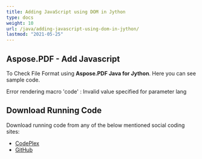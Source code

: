 ```yaml
---
title: Adding JavaScript using DOM in Jython
type: docs
weight: 10
url: /java/adding-javascript-using-dom-in-jython/
lastmod: "2021-05-25"
---
```


## Aspose.PDF - Add Javascript

To Check File Format using **Aspose.PDF Java for Jython**. Here you can see sample code.

Error rendering macro 'code' : Invalid value specified for parameter lang

## Download Running Code

Download running code from any of the below mentioned social coding sites:

- [CodePlex](https://asposepdfjavajython.codeplex.com/releases)
- [GitHub](https://github.com/aspose-pdf/Aspose.PDF-for-Java/releases)
